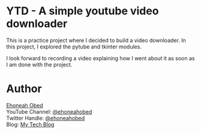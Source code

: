 # YTD - A simple youtube video downloader
This is a practice project where I decided to build a video downloader. In this project, I explored the pytube and tkinter modules.

I look forward to recording a video explaining how I went about it as soon as I am done with the project.


# Author
[Ehoneah Obed](https://github.com/ehoneahobed)<br />
YouTube Channel: [@ehoneahobed](https://youtube.com/@ehoneahobed)<br />
Twitter Handle: [@ehoneahobed](https://ehoneahobed.com/twitter)<br />
Blog: [My Tech Blog](https://blog.ehoneahobed.com)<br />